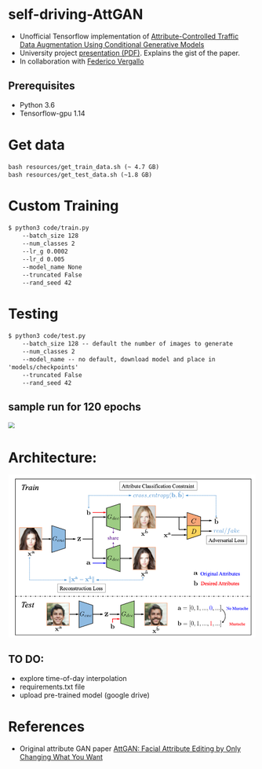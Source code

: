 # self-driving-AttGAN
- Unofficial Tensorflow implementation of [Attribute-Controlled Traffic Data Augmentation Using Conditional Generative Models](docs/attn-gan-data-aug.pdf)
- University project [presentation (PDF)](docs/presentation.pdf). Explains the gist of the paper.
- In collaboration with [Federico Vergallo](https://gitlab.com/fedever)

## Prerequisites
* Python 3.6
* Tensorflow-gpu 1.14

# Get data

```
bash resources/get_train_data.sh (~ 4.7 GB)
bash resources/get_test_data.sh (~1.8 GB)
```

# Custom Training

```
$ python3 code/train.py
    --batch_size 128
    --num_classes 2
    --lr_g 0.0002
    --lr_d 0.005
    --model_name None
    --truncated False
    --rand_seed 42
```



# Testing

```
$ python3 code/test.py
    --batch_size 128 -- default the number of images to generate
    --num_classes 2
    --model_name -- no default, download model and place in 'models/checkpoints'
    --truncated False
    --rand_seed 42
```



## sample run for 120 epochs

<img src="docs/training.gif" style="zoom:80%;" />



# Architecture:

 <img src="docs/architecture.png" style="zoom:80%;" />

## TO DO:

- explore time-of-day interpolation
- requirements.txt file
- upload pre-trained model (google drive)

# References

- Original attribute GAN paper  [AttGAN: Facial Attribute Editing by Only Changing What You Want](docs/attn-gan-orig.pdf)
